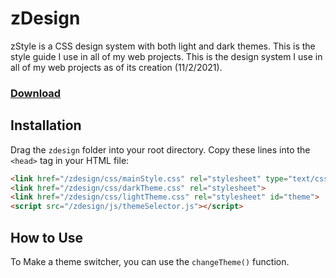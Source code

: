 
# zDesign

zStyle is a CSS design system with both light and dark themes. This is the style guide I use in all of my web projects. This is the design system I use in all of my web projects as of its creation (11/2/2021).

### [Download](https://github.com/cdmontez/zDesign/archive/refs/heads/main.zip)

## Installation

Drag the `zdesign` folder into your root directory.
Copy these lines into the `<head>` tag in your HTML file:

```html
<link href="/zdesign/css/mainStyle.css" rel="stylesheet" type="text/css"  />
<link href="/zdesign/css/darkTheme.css" rel="stylesheet">
<link href="/zdesign/css/lightTheme.css" rel="stylesheet" id="theme">
<script src="/zdesign/js/themeSelector.js"></script>
```

## How to Use

To Make a theme switcher, you can use the `changeTheme()` function.
